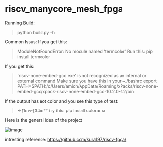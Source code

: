 # riscv_manycore_mesh_fpga
Running Build:
> python build.py -h

Common Issus:
If you get this:
> ModuleNotFoundError: No module named 'termcolor'
Run this:
> pip install termcolor

If you get this:
> 'riscv-none-embed-gcc.exe' is not recognized as an internal or external command
Make sure you have this in your ~./bashrc
> export PATH=$PATH:/c/Users/amich/AppData/Roaming/xPacks/riscv-none-embed-gcc/xpack-riscv-none-embed-gcc-10.2.0-1.2/bin


If the output has not color and you see this type of test:
> ←[1m←[34m**
try this:
> pip install colorama




Here is the general idea of the project

![image](https://user-images.githubusercontent.com/81047407/183295711-80f3fa18-a318-4523-8b5d-05764eb2fc40.png)


intresting reference:
https://github.com/kura197/riscv-fpga/
